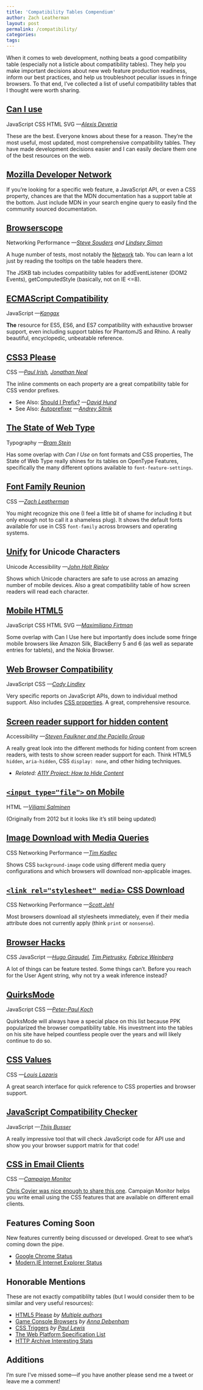 ```yaml
---
title: 'Compatibility Tables Compendium'
author: Zach Leatherman
layout: post
permalink: /compatibility/
categories:
tags:
---
```


When it comes to web development, nothing beats a good compatibility table (especially not a listicle about compatibility tables). They help you make important decisions about new web feature production readiness, inform our best practices, and help us troubleshoot peculiar issues in fringe browsers. To that end, I’ve collected a list of useful compatibility tables that I thought were worth sharing.

## [Can I use](http://caniuse.com/)
<span class="tag">JavaScript</span> <span class="tag">CSS</span> <span class="tag">HTML</span> <span class="tag">SVG</span> *—[Alexis Deveria](http://a.deveria.com/)*

These are the best. Everyone knows about these for a reason. They’re the most useful, most updated, most comprehensive compatibility tables. They have made development decisions easier and I can easily declare them one of the best resources on the web.

## [Mozilla Developer Network](https://developer.mozilla.org/)

If you’re looking for a specific web feature, a JavaScript API, or even a CSS property, chances are that the MDN documentation has a support table at the bottom. Just include MDN in your search engine query to easily find the community sourced documentation.

## [Browserscope](http://www.browserscope.org)
<span class="tag">Networking</span> <span class="tag">Performance</span> *—[Steve Souders](http://stevesouders.com/) and [Lindsey Simon](https://twitter.com/elsigh)*

A huge number of tests, most notably the [Network](http://www.browserscope.org/?category=network&v=1) tab. You can learn a lot just by reading the tooltips on the table headers there.

The JSKB tab includes compatibility tables for addEventListener (DOM2 Events), getComputedStyle (basically, not on IE &lt;=8).

## [ECMAScript Compatibility](http://kangax.github.io/compat-table/)

<span class="tag">JavaScript</span> *—[Kangax](http://perfectionkills.com/)*

**The** resource for ES5, ES6, and ES7 compatibility with exhaustive browser support, even including support tables for PhantomJS and Rhino. A really beautiful, encyclopedic, unbeatable reference.

## [CSS3 Please](http://css3please.com/)

<span class="tag">CSS</span> *—[Paul Irish](http://paulirish.com), [Jonathan Neal](http://twitter.com/jon_neal)*

The inline comments on each property are a great compatibility table for CSS vendor prefixes.

* See Also: [Should I Prefix?](http://shouldiprefix.com/) *—[David Hund](http://valuedstandards.com/)*
* See Also: [Autoprefixer](https://github.com/postcss/autoprefixer) *—[Andrey Sitnik](http://sitnik.ru/en)*

## [The State of Web Type](http://stateofwebtype.com/)

<span class="tag">Typography</span> *—[Bram Stein](http://www.bramstein.com/)*

Has some overlap with *Can I Use* on font formats and CSS properties, The State of Web Type really shines for its tables on OpenType Features, specifically the many different options available to `font-feature-settings`.

## [Font Family Reunion](http://fontfamily.io/)

<span class="tag">CSS</span> *—[Zach Leatherman](http://zachleat.com/)*

You might recognize this one (I feel a little bit of shame for including it but only enough not to call it a shameless plug). It shows the default fonts available for use in CSS `font-family` across browsers and operating systems.

## [Unify](http://unicode.johnholtripley.co.uk/) for Unicode Characters

<span class="tag">Unicode</span> <span class="tag">Accessibility</span> *—[John Holt Ripley](http://cv.johnholtripley.co.uk/)*

Shows which Unicode characters are safe to use across an amazing number of mobile devices. Also a great compatibility table of how screen readers will read each character.

## [Mobile HTML5](http://mobilehtml5.org/)

<span class="tag">JavaScript</span> <span class="tag">CSS</span> <span class="tag">HTML</span> <span class="tag">SVG</span> *—[Maximiliano Firtman](http://firt.mobi/)*

Some overlap with Can I Use here but importantly does include some fringe mobile browsers like Amazon Silk, BlackBerry 5 and 6 (as well as separate entries for tablets), and the Nokia Browser.

## [Web Browser Compatibility](http://webbrowsercompatibility.com/)
<span class="tag">JavaScript</span> <span class="tag">CSS</span> *—[Cody Lindley](http://codylindley.com/)*

Very specific reports on JavaScript APIs, down to individual method support. Also includes [CSS properties](http://webbrowsercompatibility.com/css-properties/desktop/). A great, comprehensive resource.

## [Screen reader support for hidden content](http://www.html5accessibility.com/tests/hidden2013.html)

<span class="tag">Accessibility</span> *—[Steven Faulkner and the Paciello Group](http://www.paciellogroup.com/)*

A really great look into the different methods for hiding content from screen readers, with tests to show screen reader support for each. Think HTML5 `hidden`, `aria-hidden`, CSS `display: none`, and other hiding techniques.

* *Related: [A11Y Project: How to Hide Content](http://a11yproject.com/posts/how-to-hide-content/)*

## [`<input type="file">` on Mobile](http://viljamis.com/blog/2012/file-upload-support-on-mobile/)

<span class="tag">HTML</span> *—[Viljami Salminen](http://viljamis.com/)*

(Originally from 2012 but it looks like it’s still being updated)

## [Image Download with Media Queries](http://timkadlec.com/2012/04/media-query-asset-downloading-results/)

<span class="tag">CSS</span> <span class="tag">Networking</span> <span class="tag">Performance</span> *—[Tim Kadlec](http://timkadlec.com)*

Shows CSS `background-image` code using different media query configurations and which browsers will download non-applicable images.

## [`<link rel="stylesheet" media>` CSS Download](https://scottjehl.github.io/CSS-Download-Tests/)

<span class="tag">CSS</span> <span class="tag">Networking</span> <span class="tag">Performance</span> *—[Scott Jehl](http://scottjehl.com/)*

Most browsers download all stylesheets immediately, even if their media attribute does not currently apply (think `print` or `nonsense`).

## [Browser Hacks](http://browserhacks.com/)

<span class="tag">CSS</span> <span class="tag">JavaScript</span> *—[Hugo Giraudel](http://hugogiraudel.com/), [Tim Pietrusky](http://timpietrusky.com/), [Fabrice Weinberg](https://twitter.com/fweinb)*

A lot of things can be feature tested. Some things can’t. Before you reach for the User Agent string, why not try a weak inference instead?

## [QuirksMode](http://www.quirksmode.org/compatibility.html)
<span class="tag">JavaScript</span> <span class="tag">CSS</span> *—[Peter-Paul Koch](http://www.quirksmode.org/about/)*

QuirksMode will always have a special place on this list because PPK popularized the browser compatibility table. His investment into the tables on his site have helped countless people over the years and will likely continue to do so.

## [CSS Values](http://cssvalues.com/)
<span class="tag">CSS</span> *—[Louis Lazaris](http://www.impressivewebs.com/)*

A great search interface for quick reference to CSS properties and browser support.

## [JavaScript Compatibility Checker](http://jscc.info/)
<span class="tag">JavaScript</span> *—[Thijs Busser](http://tbusser.net/)*

A really impressive tool that will check JavaScript code for API use and show you your browser support matrix for that code!

## [CSS in Email Clients](https://www.campaignmonitor.com/css/)
<span class="tag">CSS</span> *—[Campaign Monitor](https://www.campaignmonitor.com/)*

[Chris Coyier was nice enough to share this one](https://twitter.com/Real_CSS_Tricks/status/579390963904204800). Campaign Monitor helps you write email using the CSS features that are available on different email clients.

## Features Coming Soon

New features currently being discussed or developed. Great to see what’s coming down the pipe.

* [Google Chrome Status](https://www.chromestatus.com/features)
* [Modern.IE Internet Explorer Status](https://status.modern.ie/)

## Honorable Mentions

These are not exactly compatiblilty tables (but I would consider them to be similar and very useful resources):

* [HTML5 Please](http://html5please.com/) *by [Multiple authors](https://github.com/h5bp/html5please/graphs/contributors)*
* [Game Console Browsers](http://console.maban.co.uk/) *by [Anna Debenham](http://maban.co.uk/)*
* [CSS Triggers](http://csstriggers.com/) *by [Paul Lewis](http://aerotwist.com/)*
* [The Web Platform Specification List](https://platform.html5.org/)
* [HTTP Archive Interesting Stats](http://httparchive.org/interesting.php)

## Additions

I’m sure I’ve missed some—if you have another please send me a tweet or leave me a comment!